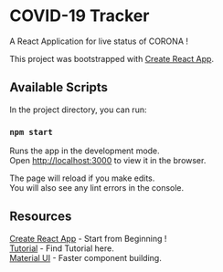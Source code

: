 # COVID-19 Tracker

A React Application for live status of CORONA !

This project was bootstrapped with [Create React App](https://github.com/facebook/create-react-app).

## Available Scripts

In the project directory, you can run:

### `npm start`

Runs the app in the development mode.<br />
Open [http://localhost:3000](http://localhost:3000) to view it in the browser.

The page will reload if you make edits.<br />
You will also see any lint errors in the console.

## Resources
[Create React App](https://reactjs.org/docs/create-a-new-react-app.html) - Start from Beginning !<br>
[Tutorial](https://thejavascriptmastery.com/) - Find Tutorial here.<br>
[Material UI](https://material-ui.com/) - Faster component building.<br>

